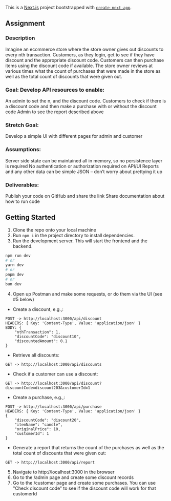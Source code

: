 This is a [Next.js](https://nextjs.org/) project bootstrapped with [`create-next-app`](https://github.com/vercel/next.js/tree/canary/packages/create-next-app).

## Assignment
### Description

Imagine an ecommerce store where the store owner gives out discounts to every nth transaction. Customers, as they login, get to see if they have discount and the appropriate discount code. Customers can then purchase items using the discount code if available. The store owner reviews at various times what the count of purchases that were made in the store as well as the total count of discounts that were given out.

### Goal: Develop API resources to enable:

An admin to set the n, and the discount code.
Customers to check if there is a discount code and then make a purchase with or without the discount code
Admin to see the report described above

### Stretch Goal:

Develop a simple UI with different pages for admin and customer

### Assumptions:

Server side state can be maintained all in memory, so no persistence layer is required
No authentication or authorization required on API/UI
Reports and any other data can be simple JSON – don’t worry about prettying it up

### Deliverables:

Publish your code on GitHub and share the link
Share documentation about how to run code

## Getting Started

1. Clone the repo onto your local machine
2. Run `npm i` in the project directory to install dependencies.
3. Run the development server. This will start the frontend and the backend.

```bash
npm run dev
# or
yarn dev
# or
pnpm dev
# or
bun dev
```

4. Open up Postman and make some requests, or do them via the UI (see #5 below)
- Create a discount, e.g.,:
```
POST -> http://localhost:3000/api/discount
HEADERS: { Key: 'Content-Type', Value: 'application/json' }
BODY: {
    "nthTransaction": 1,
    "discountCode": "discount10",
    "discountedAmount": 0.1
}
```

- Retrieve all discounts:
```
GET -> http://localhost:3000/api/discounts
```

- Check if a customer can use a discount:
```
GET -> http://localhost:3000/api/discount?discountCode=discount203&customerId=1
```

- Create a purchase, e.g.,:
```
POST -> http://localhost:3000/api/purchase
HEADERS: { Key: 'Content-Type', Value: 'application/json' }
{ 
    "discountCode": "discount20",
    "itemName": "candle",
    "originalPrice": 10,
    "customerId": 1
}

```

- Generate a report that returns the count of the purchases as well as the total count of discounts that were given out:
```
GET -> http://localhost:3000/api/report
```

5. Navigate to http://localhost:3000 in the browser 
6. Go to the /admin page and create some discount records
7. Go to the /customer page and create some purchases. You can use "Check discount code" to see if the discount code will work for that customerId